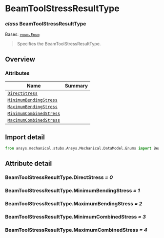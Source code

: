 <a id="beamtoolstressresulttype"></a>

# BeamToolStressResultType

<a id="BeamToolStressResultType"></a>

### *class* BeamToolStressResultType

Bases: [`enum.Enum`](https://docs.python.org/3/library/enum.html#enum.Enum)

> Specifies the BeamToolStressResultType.

> <!-- !! processed by numpydoc !! -->

<a id="overview"></a>

## Overview

### Attributes

| Name | Summary |
|--------------------------------------------------------------------------------------------------------------------------------------|----|
| [`DirectStress`](../../../ACT/Automation/Mechanical/Results/BeamToolResults/DirectStress.md#DirectStress)                            |    |
| [`MinimumBendingStress`](../../../ACT/Automation/Mechanical/Results/BeamToolResults/MinimumBendingStress.md#MinimumBendingStress)    |    |
| [`MaximumBendingStress`](../../../ACT/Automation/Mechanical/Results/BeamToolResults/MaximumBendingStress.md#MaximumBendingStress)    |    |
| [`MinimumCombinedStress`](../../../ACT/Automation/Mechanical/Results/BeamToolResults/MinimumCombinedStress.md#MinimumCombinedStress) |    |
| [`MaximumCombinedStress`](../../../ACT/Automation/Mechanical/Results/BeamToolResults/MaximumCombinedStress.md#MaximumCombinedStress) |    |

<a id="import-detail"></a>

## Import detail

```python
from ansys.mechanical.stubs.Ansys.Mechanical.DataModel.Enums import BeamToolStressResultType
```

<a id="attribute-detail"></a>

## Attribute detail

<a id="BeamToolStressResultType.DirectStress"></a>

### BeamToolStressResultType.DirectStress *= 0*

<a id="BeamToolStressResultType.MinimumBendingStress"></a>

### BeamToolStressResultType.MinimumBendingStress *= 1*

<a id="BeamToolStressResultType.MaximumBendingStress"></a>

### BeamToolStressResultType.MaximumBendingStress *= 2*

<a id="BeamToolStressResultType.MinimumCombinedStress"></a>

### BeamToolStressResultType.MinimumCombinedStress *= 3*

<a id="BeamToolStressResultType.MaximumCombinedStress"></a>

### BeamToolStressResultType.MaximumCombinedStress *= 4*
